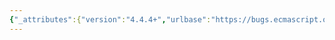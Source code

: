 ```yaml
---
{"_attributes":{"version":"4.4.4+","urlbase":"https://bugs.ecmascript.org/","maintainer":"dherman@mozilla.com"},"bug":{"bug_id":2942,"creation_ts":"2014-06-01 10:21:00 -0700","short_desc":"22.2.2.1: \"constructor\" not defined","delta_ts":"2014-07-26 00:45:02 -0700","product":"Draft for 6th Edition","component":"editorial issue","version":"Rev 25: May 22, 2014 Draft","rep_platform":"All","op_sys":"All","bug_status":"RESOLVED","resolution":"FIXED","priority":"Normal","bug_severity":"normal","everconfirmed":true,"reporter":{"uid":"jmdyck","name":"Michael Dyck"},"assigned_to":{"uid":"allen","name":"Allen Wirfs-Brock"},"long_desc":[{"commentid":8729,"comment_count":0,"who":{"uid":"jmdyck","name":"Michael Dyck"},"bug_when":"2014-06-01 10:21:46 -0700","thetext":"In 22.2.2.1 \"%TypedArray%.from ( source [ , mapfn [ , thisArg ] ] )\",\nstep 8 says:\n    Return TypedArrayFrom(constructor, undefined, items, f, t).\nbut 'constructor' is not defined.\n\nChange it to 'C' ?\n\n(leftover from Bug 2807)"},{"commentid":8902,"comment_count":1,"who":{"uid":"allen","name":"Allen Wirfs-Brock"},"bug_when":"2014-06-11 17:33:55 -0700","thetext":"fixed in rev26 editor's draft"},{"commentid":9347,"comment_count":2,"who":{"uid":"allen","name":"Allen Wirfs-Brock"},"bug_when":"2014-07-19 17:44:59 -0700","thetext":"fixed in rev26"},{"commentid":9578,"comment_count":3,"who":{"uid":"jmdyck","name":"Michael Dyck"},"bug_when":"2014-07-26 00:45:02 -0700","thetext":"confirmed fixed"}]}}
---
```

